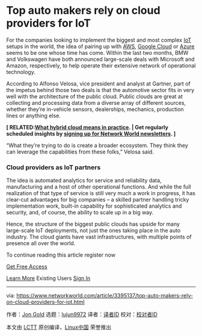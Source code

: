 [#]: collector: (lujun9972)
[#]: translator: ( )
[#]: reviewer: ( )
[#]: publisher: ( )
[#]: url: ( )
[#]: subject: (Top auto makers rely on cloud providers for IoT)
[#]: via: (https://www.networkworld.com/article/3395137/top-auto-makers-rely-on-cloud-providers-for-iot.html)
[#]: author: (Jon Gold https://www.networkworld.com/author/Jon-Gold/)

Top auto makers rely on cloud providers for IoT
======

For the companies looking to implement the biggest and most complex [IoT][1] setups in the world, the idea of pairing up with [AWS][2], [Google Cloud][3] or [Azure][4] seems to be one whose time has come. Within the last two months, BMW and Volkswagen have both announced large-scale deals with Microsoft and Amazon, respectively, to help operate their extensive network of operational technology.

According to Alfonso Velosa, vice president and analyst at Gartner, part of the impetus behind those two deals is that the automotive sector fits in very well with the architecture of the public cloud. Public clouds are great at collecting and processing data from a diverse array of different sources, whether they’re in-vehicle sensors, dealerships, mechanics, production lines or anything else.

**[ RELATED:[What hybrid cloud means in practice][5]. | Get regularly scheduled insights by [signing up for Network World newsletters][6]. ]**

“What they’re trying to do is create a broader ecosystem. They think they can leverage the capabilities from these folks,” Velosa said.

### Cloud providers as IoT partners

The idea is automated analytics for service and reliability data, manufacturing and a host of other operational functions. And while the full realization of that type of service is still very much a work in progress, it has clear-cut advantages for big companies – a skilled partner handling tricky implementation work, built-in capability for sophisticated analytics and security, and, of course, the ability to scale up in a big way.

Hence, the structure of the biggest public clouds has upside for many large-scale IoT deployments, not just the ones taking place in the auto industry. The cloud giants have vast infrastructures, with multiple points of presence all over the world.

To continue reading this article register now

[Get Free Access][7]

[Learn More][8] Existing Users [Sign In][7]

--------------------------------------------------------------------------------

via: https://www.networkworld.com/article/3395137/top-auto-makers-rely-on-cloud-providers-for-iot.html

作者：[Jon Gold][a]
选题：[lujun9972][b]
译者：[译者ID](https://github.com/译者ID)
校对：[校对者ID](https://github.com/校对者ID)

本文由 [LCTT](https://github.com/LCTT/TranslateProject) 原创编译，[Linux中国](https://linux.cn/) 荣誉推出

[a]: https://www.networkworld.com/author/Jon-Gold/
[b]: https://github.com/lujun9972
[1]: https://www.networkworld.com/article/3207535/what-is-iot-how-the-internet-of-things-works.html
[2]: https://www.networkworld.com/article/3324043/aws-does-hybrid-cloud-with-on-prem-hardware-vmware-help.html
[3]: https://www.networkworld.com/article/3388218/cisco-google-reenergize-multicloudhybrid-cloud-joint-development.html
[4]: https://www.networkworld.com/article/3385078/microsoft-introduces-azure-stack-for-hci.html
[5]: https://www.networkworld.com/article/3249495/what-hybrid-cloud-mean-practice
[6]: https://www.networkworld.com/newsletters/signup.html
[7]: javascript://
[8]: /learn-about-insider/
